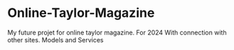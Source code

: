 # Online-Taylor-Magazine
My future projet for online taylor magazine.
For 2024
With connection with other sites.
Models and Services

